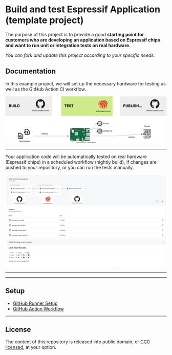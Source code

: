 # Build and test Espressif Application (template project)

The purpose of this project is to provide a good **starting point for customers who are developing an application based on Espressif chips and want to run unit or integration tests on real hardware.**

*You can fork and update this project according to your specific needs.*

## Documentation

In this example project, we will set up the necessary hardware for testing as well as the GitHub Action CI workflow.

![GitHub Action Workflow map](docs/imgs/ghub_action_workflow.svg)

___

Your application code will be automatically tested on real hardware (Espressif chips) in a scheduled workflow (nightly build), if changes are pushed to your repository, or you can run the tests manually.

![GitHub Action example result page](docs/imgs/ghub_action_page.png)

___
___

## Setup
- [GitHub Runner Setup](docs/ghub_runner_setup.md)
- [GitHub Action Workflow](docs/ghub_action_workflow.md)
___


## License

The content of this repository is released into public domain, or [CC0 licensed](LICENSE), at your option.
